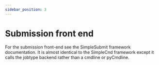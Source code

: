 ```yaml
---
sidebar_position: 3
---
```


# Submission front end

For the submission front-end see the SimpleSubmit framework documentation.
It is almost identical to the SimpleCnd framework except it calls the 
jobtype backend rather than a cmdline or pyCmdline.

